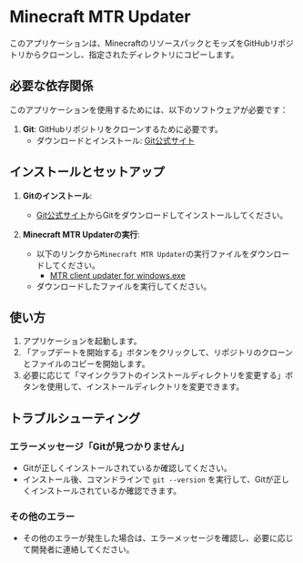 # Minecraft MTR Updater

このアプリケーションは、MinecraftのリソースパックとモッズをGitHubリポジトリからクローンし、指定されたディレクトリにコピーします。

## 必要な依存関係

このアプリケーションを使用するためには、以下のソフトウェアが必要です：

1. **Git**: GitHubリポジトリをクローンするために必要です。
   - ダウンロードとインストール: [Git公式サイト](https://git-scm.com/downloads)

## インストールとセットアップ

1. **Gitのインストール**:
   - [Git公式サイト](https://git-scm.com/downloads)からGitをダウンロードしてインストールしてください。

2. **Minecraft MTR Updaterの実行**:
   - 以下のリンクから`Minecraft MTR Updater`の実行ファイルをダウンロードしてください。
     - [MTR client updater for windows.exe]()
   - ダウンロードしたファイルを実行してください。

## 使い方

1. アプリケーションを起動します。
2. 「アップデートを開始する」ボタンをクリックして、リポジトリのクローンとファイルのコピーを開始します。
3. 必要に応じて「マインクラフトのインストールディレクトリを変更する」ボタンを使用して、インストールディレクトリを変更できます。

## トラブルシューティング

### エラーメッセージ「Gitが見つかりません」

- Gitが正しくインストールされているか確認してください。
- インストール後、コマンドラインで `git --version` を実行して、Gitが正しくインストールされているか確認できます。

### その他のエラー

- その他のエラーが発生した場合は、エラーメッセージを確認し、必要に応じて開発者に連絡してください。
